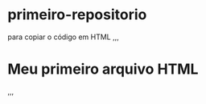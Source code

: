# primeiro-repositorio

para copiar o código em HTML
,,,
<html>
  <h1>Meu primeiro arquivo HTML</h1>
</html>
,,,
